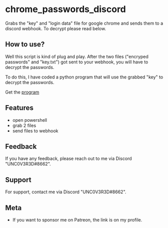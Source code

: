 
# chrome_passwords_discord
Grabs the "key" and "login data" file for google chrome and sends them to a discord webhook. To decrypt please read below.

## How to use?

Well this script is kind of plug and play. After the two files ("encryped passwords" and "key.txt") got sent to your webhook, you will have to decrypt the passwords.

To do this, I have coded a python program that will use the grabbed "key" to decrypt the passwords.

Get the [program]


## Features

- open powershell
- grab 2 files
- send files to webhook

## Feedback

If you have any feedback, please reach out to me via Discord "UNC0V3R3D#8662".

[program]: https://github.com/UNC0V3R3D/ChromeDecrypter




## Support

For support, contact me via  Discord "UNC0V3R3D#8662".


## Meta


- If you want to sponsor me on Patreon, the link is on my profile.


